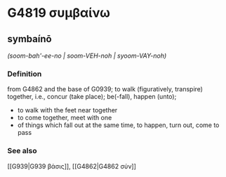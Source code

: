 # G4819 συμβαίνω

## symbaínō

_(soom-bah'-ee-no | soom-VEH-noh | syoom-VAY-noh)_

### Definition

from G4862 and the base of G0939; to walk (figuratively, transpire) together, i.e., concur (take place); be(-fall), happen (unto); 

- to walk with the feet near together
- to come together, meet with one
- of things which fall out at the same time, to happen, turn out, come to pass

### See also

[[G939|G939 βάσις]], [[G4862|G4862 σύν]]
